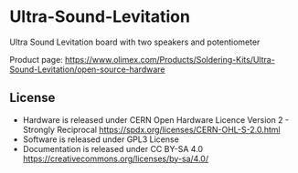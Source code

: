 # Ultra-Sound-Levitation
Ultra Sound Levitation board with two speakers and potentiometer

Product page: https://www.olimex.com/Products/Soldering-Kits/Ultra-Sound-Levitation/open-source-hardware

## License
* Hardware is released under CERN Open Hardware Licence Version 2 - Strongly Reciprocal https://spdx.org/licenses/CERN-OHL-S-2.0.html
* Software is released under GPL3 License
* Documentation is released under CC BY-SA 4.0 https://creativecommons.org/licenses/by-sa/4.0/


